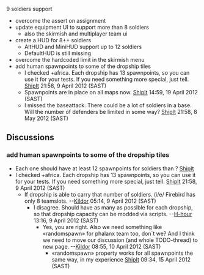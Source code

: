 9 soldiers support

- overcome the assert on assignment
- update equipment UI to support more than 8 soldiers
  - also the skirmish and multiplayer team ui
- create a HUD for 8++ soldiers
  - AltHUD and MiniHUD support up to 12 soldiers
  - DefaultHUD is still missing
- overcome the hardcoded limit in the skirmish menu
- add human spawnpoints to some of the dropship tiles
  - I checked +africa. Each dropship has 13 spawnpoints, so you can use
    it for your tests. If you need something more special, just tell.
    [ShipIt](User:ShipIt "wikilink") 21:58, 9 April 2012 (SAST)
  - Spawnpoints are in place on all maps now.
    [ShipIt](User:ShipIt "wikilink") 14:59, 19 April 2012 (SAST)
  - I missed the baseattack. There could be a lot of soldiers in a base.
    Will the number of defenders be limited in some way?
    [ShipIt](User:ShipIt "wikilink") 21:58, 8 May 2012 (SAST)

## Discussions

### add human spawnpoints to some of the dropship tiles

- Each one should have at least 12 spawnpoints for soldiers than ?
  [ShipIt](User:ShipIt "wikilink")
- I checked +africa. Each dropship has 13 spawnpoints, so you can use it
  for your tests. If you need something more special, just tell.
  [ShipIt](User:ShipIt "wikilink") 21:58, 9 April 2012 (SAST)
  - If dropship is able to carry that number of soldiers. (i/e/ Firebird
    has only 8 teamslots. --[Kildor](User:Kildor "wikilink") 05:14, 9
    April 2012 (SAST)
    - I disagree. Should have as many as possible for each dropship, so
      that dropship capacity can be modded via scripts.
      --[H-hour](User:H-hour "wikilink") 13:16, 9 April 2012 (SAST)
      - Yes, you are right. Also we need something like «randomspawn»
        for phalanx team too, don\`t we? And I think we need to move our
        discussion (and whole TODO-thread) to new page.
        --[Kildor](User:Kildor "wikilink") 08:55, 10 April 2012 (SAST)
        - «randomspawn» property works for all spawnpoints the same way,
          in my experience [ShipIt](User:ShipIt "wikilink") 09:34, 15
          April 2012 (SAST)